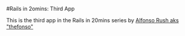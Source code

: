 #Rails in 2omins: Third App 

This is the third app in the Rails in 20mins series by [Alfonso Rush aks "thefonso"](http://www.thefonso.com) 